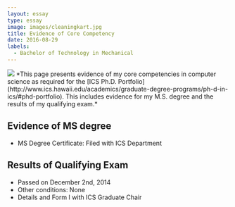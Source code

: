```yaml
---
layout: essay  
type: essay
image: images/cleaningkart.jpg
title: Evidence of Core Competency  
date: 2016-08-29  
labels:
  - Bachelor of Technology in Mechanical
---
```


<img class="ui image" src="{{ site.baseurl }}/images/cleaningkart.jpg ">
*This page presents evidence of my core competencies in computer science as required for the [ICS Ph.D. Portfolio](http://www.ics.hawaii.edu/academics/graduate-degree-programs/ph-d-in-ics/#phd-portfolio). This includes evidence for my M.S. degree and the results of my qualifying exam.*

## Evidence of MS degree

* MS Degree Certificate: Filed with ICS Department

## Results of Qualifying Exam

* Passed on December 2nd, 2014
* Other conditions: None
* Details and Form I with ICS Graduate Chair



